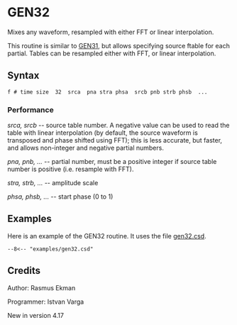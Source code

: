 <!--
id:GEN32
category:
-->
# GEN32
Mixes any waveform, resampled with either FFT or linear interpolation.

This routine is similar to [GEN31](../../scoregens/gen31), but allows specifying source ftable for each partial. Tables can be resampled either with FFT, or linear interpolation.

## Syntax
``` csound-orc
f # time size  32  srca  pna stra phsa  srcb pnb strb phsb  ...
```

### Performance

_srca, srcb_ -- source table number. A negative value can be used to read the table with linear interpolation (by default, the source waveform is transposed and phase shifted using FFT); this is less accurate, but faster, and allows non-integer and negative partial numbers.

_pna, pnb, ..._ -- partial number, must be a positive integer if source table number is positive (i.e. resample with FFT).

_stra, strb, ..._ -- amplitude scale

_phsa, phsb, ..._ -- start phase (0 to 1)

## Examples

Here is an example of the GEN32 routine. It uses the file [gen32.csd](../../examples/gen32.csd).

``` csound-csd title="Example of the gen32 generator." linenums="1"
--8<-- "examples/gen32.csd"
```

## Credits

Author: Rasmus Ekman

Programmer: Istvan Varga

New in version 4.17
